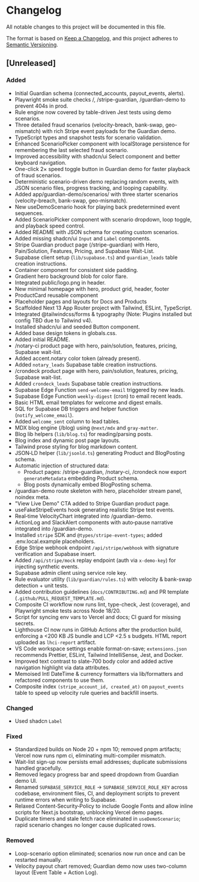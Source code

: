 # Changelog

All notable changes to this project will be documented in this file.

The format is based on [Keep a Changelog](https://keepachangelog.com/en/1.0.0/),
and this project adheres to [Semantic Versioning](https://semver.org/spec/v2.0.0.html).

## [Unreleased]

### Added

- Initial Guardian schema (connected_accounts, payout_events, alerts).
- Playwright smoke suite checks /, /stripe-guardian, /guardian-demo to prevent 404s in prod.
- Rule engine now covered by table-driven Jest tests using demo scenarios.
- Three detailed fraud scenarios (velocity-breach, bank-swap, geo-mismatch) with rich Stripe event payloads for the Guardian demo.
- TypeScript types and snapshot tests for scenario validation.
- Enhanced ScenarioPicker component with localStorage persistence for remembering the last selected fraud scenario.
- Improved accessibility with shadcn/ui Select component and better keyboard navigation.
- One-click 2× speed toggle button in Guardian demo for faster playback of fraud scenarios.
- Deterministic scenario-driven demo replacing random events, with JSON scenario files, progress tracking, and looping capability.
- Added app/guardian-demo/scenarios/ with three starter scenarios (velocity-breach, bank-swap, geo-mismatch).
- New useDemoScenario hook for playing back predetermined event sequences.
- Added ScenarioPicker component with scenario dropdown, loop toggle, and playback speed control.
- Added README with JSON schema for creating custom scenarios.
- Added missing shadcn/ui `Input` and `Label` components.
- Stripe Guardian product page (/stripe-guardian) with Hero, Pain/Solution, Features, Pricing, and Supabase Wait-List.
- Supabase client setup (`lib/supabase.ts`) and `guardian_leads` table creation instructions.
- Container component for consistent side padding.
- Gradient hero background blob for color flare.
- Integrated public/logo.png in header.
- New minimal homepage with hero, product grid, header, footer
- ProductCard reusable component
- Placeholder pages and layouts for Docs and Products
- Scaffolded Next 13 App Router project with Tailwind, ESLint, TypeScript.
- Integrated @tailwindcss/forms & typography (Note: Plugins installed but config TBD due to Tailwind v4).
- Installed shadcn/ui and seeded Button component.
- Added base design tokens in globals.css.
- Added initial README.
- /notary-ci product page with hero, pain/solution, features, pricing, Supabase wait-list.
- Added accent.notary color token (already present).
- Added `notary_leads` Supabase table creation instructions.
- /crondeck product page with hero, pain/solution, features, pricing, Supabase wait-list.
- Added `crondeck_leads` Supabase table creation instructions.
- Supabase Edge Function `send-welcome-email` triggered by new leads.
- Supabase Edge Function `weekly-digest` (cron) to email recent leads.
- Basic HTML email templates for welcome and digest emails.
- SQL for Supabase DB triggers and helper function (`notify_welcome_email`).
- Added `welcome_sent` column to lead tables.
- MDX blog engine (/blog) using `@next/mdx` and `gray-matter`.
- Blog lib helpers (`lib/blog.ts`) for reading/parsing posts.
- Blog index and dynamic post page layouts.
- Tailwind prose styling for blog markdown content.
- JSON‑LD helper (`lib/jsonld.ts`) generating Product and BlogPosting schema.
- Automatic injection of structured data:
  - Product pages: /stripe-guardian, /notary-ci, /crondeck now export `generateMetadata` embedding Product schema.
  - Blog posts dynamically embed BlogPosting schema.
- /guardian-demo route skeleton with hero, placeholder stream panel, noindex meta.
- "View Live Demo" CTA added to Stripe Guardian product page.
- useFakeStripeEvents hook generating realistic Stripe test events.
- Real‑time VelocityChart integrated into /guardian-demo.
- ActionLog and SlackAlert components with auto‑pause narrative integrated into /guardian-demo.
- Installed `stripe` SDK and `@types/stripe-event-types`; added .env.local.example placeholders.
- Edge Stripe webhook endpoint `/api/stripe/webhook` with signature verification and Supabase insert.
- Added `/api/stripe/mock` replay endpoint (auth via `x-demo-key`) for injecting synthetic events.
- Supabase admin client using service role key.
- Rule evaluator utility (`lib/guardian/rules.ts`) with velocity & bank-swap detection + unit tests.
- Added contribution guidelines (`docs/CONTRIBUTING.md`) and PR template (`.github/PULL_REQUEST_TEMPLATE.md`).
- Composite CI workflow now runs lint, type-check, Jest (coverage), and Playwright smoke tests across Node 18/20.
- Script for syncing env vars to Vercel and docs; CI guard for missing secrets.
- Lighthouse CI now runs in GitHub Actions after the production build, enforcing a <200 KB JS bundle and LCP <2.5 s budgets. HTML report uploaded as `lhci-report` artifact.
- VS Code workspace settings enable format-on-save; `extensions.json` recommends Prettier, ESLint, Tailwind IntelliSense, Jest, and Docker.
- Improved text contrast to slate-700 body color and added active navigation highlight via data attributes.
- Memoised Intl DateTime & currency formatters via lib/formatters and refactored components to use them.
- Composite index `(stripe_account_id, created_at)` on `payout_events` table to speed up velocity rule queries and backfill inserts.

### Changed

- Used shadcn `Label`

### Fixed

- Standardized builds on Node 20 + npm 10; removed pnpm artifacts; Vercel now runs npm ci, eliminating multi-compiler mismatch.
- Wait-list sign-up now persists email addresses; duplicate submissions handled gracefully.
- Removed legacy progress bar and speed dropdown from Guardian demo UI.
- Renamed `SUPABASE_SERVICE_ROLE` → `SUPABASE_SERVICE_ROLE_KEY` across codebase, environment files, CI, and deployment scripts to prevent runtime errors when writing to Supabase.
- Relaxed Content‑Security‑Policy to include Google Fonts and allow inline scripts for Next.js bootstrap, unblocking Vercel demo pages.
- Duplicate timers and stale fetch race eliminated in `useDemoScenario`; rapid scenario changes no longer cause duplicated rows.

### Removed

- Loop-scenario option eliminated; scenarios now run once and can be restarted manually.
- Velocity payout chart removed; Guardian demo now uses two-column layout (Event Table + Action Log).
